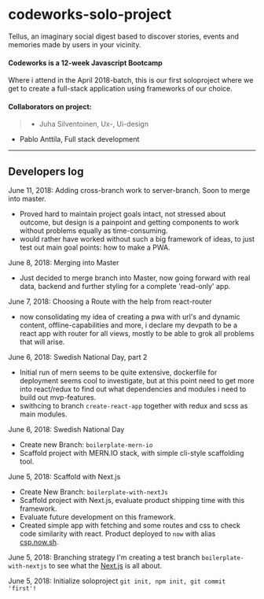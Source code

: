 # codeworks-solo-project
Tellus, an imaginary social digest based to discover stories, events and memories made by users in your vicinity.

#### Codeworks is a 12-week Javascript Bootcamp
Where i attend in the April 2018-batch, this is our first soloproject where we get to create a full-stack application using frameworks of our choice.

 #### Collaborators on project:
> - Juha Silventoinen, Ux-, Ui-design
- Pablo Anttila, Full stack development

___

## Developers log
June 11, 2018: Adding cross-branch work to server-branch. Soon to merge into master.
 - Proved hard to maintain project goals intact, not stressed about outcome, but design is a painpoint and getting components to work without problems equally as time-consuming.
 - would rather have worked without such a big framework of ideas, to just test out main goal points: how to make a PWA.

June 8, 2018: Merging into Master
- Just decided to merge branch into Master, now going forward with real data, backend and further styling for a complete 'read-only' app.

June 7, 2018: Choosing a Route with the help from react-router
- now consolidating my idea of creating a pwa with url's and dynamic content, offline-capabilities and more, i declare my devpath to be a react app with router for all views, mostly to be able to grok all problems that will arise.

June 6, 2018: Swedish National Day, part 2
- Initial run of mern seems to be quite extensive, dockerfile for deployment seems cool to investigate, but at this point need to get more into react/redux to find out what dependencies and modules i need to build out mvp-features.
- swithcing to branch ```create-react-app``` together with redux and scss as main modules.

June 6, 2018: Swedish National Day
- Create new Branch: ```boilerplate-mern-io```
- Scaffold project with MERN.IO stack, with simple cli-style scaffolding tool.

June 5, 2018: Scaffold with Next.js
- Create New Branch: ```boilerplate-with-nextJs```
- Scaffold project with Next.js, evaluate product shipping time with this framework.
- Evaluate future development on this framework.
- Created simple app with fetching and some routes and css to check code similarity with react. Product deployed to ```now``` with alias [csp.now.sh](https://csp.now.sh).

June 5, 2018: Branching strategy
I'm creating a test branch ```boilerplate-with-nextjs``` to see what the [Next.js](https://nextjs.org/learn) is all about.

June 5, 2018: Initialize soloproject
```git init, npm init, git commit 'first'!```
